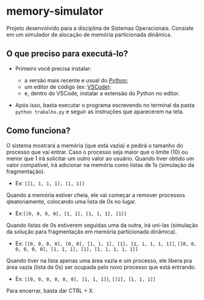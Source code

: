 # memory-simulator
Projeto desenvolvido para a disciplina de Sistemas Operacionais. 
Consiste em um simulador de alocação de memória particionada dinâmica.

## O que preciso para executá-lo?

  * Primeiro você precisa instalar:
    * a versão mais recente e usual do [Python](https://www.python.org/downloads/);
    * um editor de código (ex: [VSCode](https://code.visualstudio.com/));
    * e, dentro do VSCode, instalar a extensão do Python no editor.
  
  * Após isso, basta executar o programa escrevendo no terminal da pasta `python trabalho.py` e seguir as instruções que aparecerem na tela.

## Como funciona?

  O sistema mostrará a memória (que está vazia) e pedirá o tamanho do processo que vai entrar.
  Caso o processo seja maior que o limite (10) ou menor que 1 irá solicitar um outro valor ao usuário.
  Quando tiver obtido um valor compatível, irá adicionar na memória como listas de 1s (simulação da fragmentação). 
  * Ex: `[[1, 1, 1, 1], [1, 1]]`
  
  Quando a memória estiver cheia, ele vai começar a remover processos qleatoriamente, colocando uma lista de 0s no lugar. 
  * Ex:`[[0, 0, 0, 0], [1, 1], [1, 1, 1], [1]]`
  
  Quando listas de 0s estiverem seguidas uma da outra, irá uní-las (simulação da solução para fragmentação em memória particionada dinâmica). 
  * Ex: `[[0, 0, 0, 0], [0, 0], [1, 1, 1], [1], [1, 1, 1, 1, 1]]`, `[[0, 0, 0, 0, 0, 0], [1, 1, 1], [1], [1, 1, 1, 1, 1]]`
  
  Quando tiver na lista apenas uma área vazia e um processo, ele libera pra área vazia (lista de 0s) ser ocupada pelo novo processo que está entrando.
  * Ex: `[[0, 0, 0, 0, 0, 0], [1, 1, 1]]`, `[[1], [1, 1, 1]]`
  
  Para encerrar, basta dar CTRL + X.
